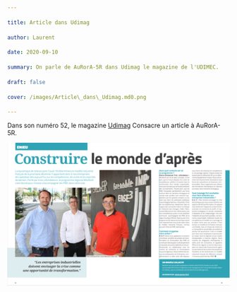 ```yaml
---

title: Article dans Udimag

author: Laurent

date: 2020-09-10

summary: On parle de AuRorA-5R dans Udimag le magazine de l'UDIMEC.

draft: false

cover: /images/Article\_dans\_Udimag.md0.png

---
```


Dans son numéro 52, le magazine [Udimag](https://www.google.com/url?q=https://www.udimec.fr/sites/default/files/udimag_52_planche_bd.pdf&sa=D&ust=1611314398229000&usg=AOvVaw2cbHwrzFZ70yfPMnjC01A1) Consacre un article à AuRorA-5R.

![](images/image1.png)

